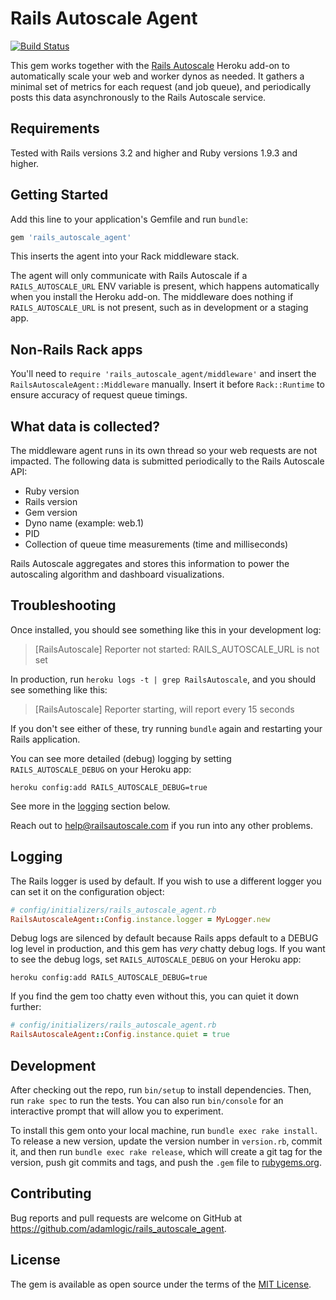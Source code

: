 # Rails Autoscale Agent

[![Build Status](https://travis-ci.org/adamlogic/rails_autoscale_agent.svg?branch=master)](https://travis-ci.org/adamlogic/rails_autoscale_agent)

This gem works together with the [Rails Autoscale](https://railsautoscale.com) Heroku add-on to automatically scale your web and worker dynos as needed. It gathers a minimal set of metrics for each request (and job queue), and periodically posts this data asynchronously to the Rails Autoscale service.

## Requirements

Tested with Rails versions 3.2 and higher and Ruby versions 1.9.3 and higher.

## Getting Started

Add this line to your application's Gemfile and run `bundle`:

```ruby
gem 'rails_autoscale_agent'
```

This inserts the agent into your Rack middleware stack.

The agent will only communicate with Rails Autoscale if a `RAILS_AUTOSCALE_URL` ENV variable is present, which happens automatically when you install the Heroku add-on. The middleware does nothing if `RAILS_AUTOSCALE_URL` is not present, such as in development or a staging app.

## Non-Rails Rack apps

You'll need to `require 'rails_autoscale_agent/middleware'` and insert the `RailsAutoscaleAgent::Middleware` manually. Insert it before `Rack::Runtime` to ensure accuracy of request queue timings.

## What data is collected?

The middleware agent runs in its own thread so your web requests are not impacted. The following data is submitted periodically to the Rails Autoscale API:

- Ruby version
- Rails version
- Gem version
- Dyno name (example: web.1)
- PID
- Collection of queue time measurements (time and milliseconds)

Rails Autoscale aggregates and stores this information to power the autoscaling algorithm and dashboard visualizations.

## Troubleshooting

Once installed, you should see something like this in your development log:

> [RailsAutoscale] Reporter not started: RAILS_AUTOSCALE_URL is not set

In production, run `heroku logs -t | grep RailsAutoscale`, and you should see something like this:

> [RailsAutoscale] Reporter starting, will report every 15 seconds

If you don't see either of these, try running `bundle` again and restarting your Rails application.

You can see more detailed (debug) logging by setting `RAILS_AUTOSCALE_DEBUG` on your Heroku app:

```
heroku config:add RAILS_AUTOSCALE_DEBUG=true
```

See more in the [logging](#logging) section below.

Reach out to help@railsautoscale.com if you run into any other problems.

## Logging

The Rails logger is used by default.
If you wish to use a different logger you can set it on the configuration object:

```ruby
# config/initializers/rails_autoscale_agent.rb
RailsAutoscaleAgent::Config.instance.logger = MyLogger.new
```

Debug logs are silenced by default because Rails apps default to a DEBUG log level in production, and this gem has _very_ chatty debug logs. If you want to see the debug logs, set `RAILS_AUTOSCALE_DEBUG` on your Heroku app:

```
heroku config:add RAILS_AUTOSCALE_DEBUG=true
```

If you find the gem too chatty even without this, you can quiet it down further:

```ruby
# config/initializers/rails_autoscale_agent.rb
RailsAutoscaleAgent::Config.instance.quiet = true
```

## Development

After checking out the repo, run `bin/setup` to install dependencies. Then, run `rake spec` to run the tests. You can also run `bin/console` for an interactive prompt that will allow you to experiment.

To install this gem onto your local machine, run `bundle exec rake install`. To release a new version, update the version number in `version.rb`, commit it, and then run `bundle exec rake release`, which will create a git tag for the version, push git commits and tags, and push the `.gem` file to [rubygems.org](https://rubygems.org).

## Contributing

Bug reports and pull requests are welcome on GitHub at https://github.com/adamlogic/rails_autoscale_agent.

## License

The gem is available as open source under the terms of the [MIT License](http://opensource.org/licenses/MIT).
